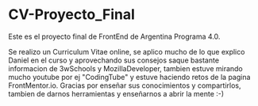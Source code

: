 # CV-Proyecto_Final

Este es el proyecto final de FrontEnd de Argentina Programa 4.0.

Se realizo un Curriculum Vitae online, se aplico mucho de lo que explico Daniel en el curso y aprovechando sus consejos
saque bastante informacion de 3wSchools y MozillaDeveloper, tambien estuve mirando mucho youtube por ej "CodingTube" y 
estuve haciendo retos de la pagina FrontMentor.io.
Gracias por enseñar sus conocimientos y compartirlos, tambien de darnos herramientas y enseñarnos a abrir la mente :-)
